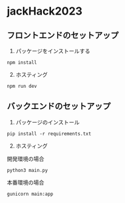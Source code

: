 # jackHack2023

## フロントエンドのセットアップ

1. パッケージをインストールする

```
npm install
```

2. ホスティング

```
npm run dev
```

## バックエンドのセットアップ

1. パッケージのインストール

```
pip install -r requirements.txt
```

2. ホスティング

開発環境の場合

```
python3 main.py 
```
本番環境の場合
```
gunicorn main:app
```
